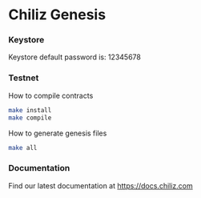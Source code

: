 Chiliz Genesis
==============

### Keystore

Keystore default password is: 12345678

### Testnet

How to compile contracts

```bash
make install
make compile
```

How to generate genesis files

```bash
make all
```

### Documentation
Find our latest documentation at https://docs.chiliz.com